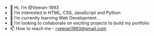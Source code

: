 - 👋 Hi, I’m @Veeran-1993
- 👀 I’m interested in HTML, CSS, JavaScript and Python
- 🌱 I’m currently learning Web Development...
- 💞️ I’m looking to collaborate on exciting projects to build my portfolio
- 📫 How to reach me - rveeran1993@gmail.com

<!---
Veeran-1901/Veeran-1901 is a ✨ special ✨ repository because its `README.md` (this file) appears on your GitHub profile.
You can click the Preview link to take a look at your changes.
--->
